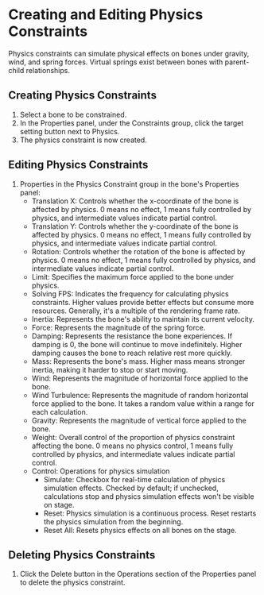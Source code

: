 # Creating and Editing Physics Constraints

Physics constraints can simulate physical effects on bones under gravity, wind, and spring forces. Virtual springs exist between bones with parent-child relationships.

## Creating Physics Constraints

1. Select a bone to be constrained.
2. In the Properties panel, under the Constraints group, click the target setting button next to Physics.
3. The physics constraint is now created.

## Editing Physics Constraints
1. Properties in the Physics Constraint group in the bone's Properties panel:
    - Translation X: Controls whether the x-coordinate of the bone is affected by physics. 0 means no effect, 1 means fully controlled by physics, and intermediate values indicate partial control.
    - Translation Y: Controls whether the y-coordinate of the bone is affected by physics. 0 means no effect, 1 means fully controlled by physics, and intermediate values indicate partial control.
    - Rotation: Controls whether the rotation of the bone is affected by physics. 0 means no effect, 1 means fully controlled by physics, and intermediate values indicate partial control.
    - Limit: Specifies the maximum force applied to the bone under physics.
    - Solving FPS: Indicates the frequency for calculating physics constraints. Higher values provide better effects but consume more resources. Generally, it's a multiple of the rendering frame rate.
    - Inertia: Represents the bone's ability to maintain its current velocity.
    - Force: Represents the magnitude of the spring force.
    - Damping: Represents the resistance the bone experiences. If damping is 0, the bone will continue to move indefinitely. Higher damping causes the bone to reach relative rest more quickly.
    - Mass: Represents the bone's mass. Higher mass means stronger inertia, making it harder to stop or start moving.
    - Wind: Represents the magnitude of horizontal force applied to the bone.
    - Wind Turbulence: Represents the magnitude of random horizontal force applied to the bone. It takes a random value within a range for each calculation.
    - Gravity: Represents the magnitude of vertical force applied to the bone.
    - Weight: Overall control of the proportion of physics constraint affecting the bone. 0 means no physics control, 1 means fully controlled by physics, and intermediate values indicate partial control.
    - Control: Operations for physics simulation
      - Simulate: Checkbox for real-time calculation of physics simulation effects. Checked by default; if unchecked, calculations stop and physics simulation effects won't be visible on stage.
      - Reset: Physics simulation is a continuous process. Reset restarts the physics simulation from the beginning.
      - Reset All: Resets physics effects on all bones on the stage.

## Deleting Physics Constraints
1. Click the Delete button in the Operations section of the Properties panel to delete the physics constraint.
